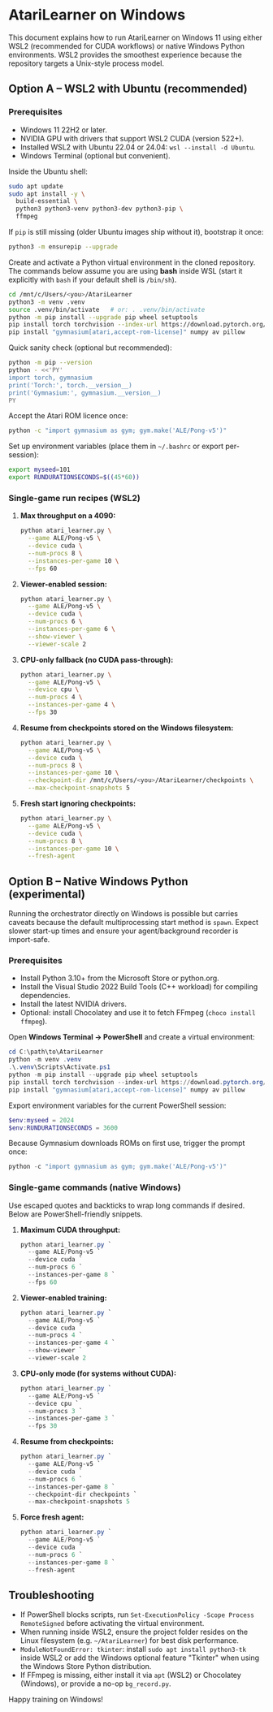 # AtariLearner on Windows

This document explains how to run AtariLearner on Windows 11 using either WSL2 (recommended for CUDA workflows) or native Windows Python environments.  WSL2 provides the smoothest experience because the repository targets a Unix-style process model.

## Option A – WSL2 with Ubuntu (recommended)

### Prerequisites

* Windows 11 22H2 or later.
* NVIDIA GPU with drivers that support WSL2 CUDA (version 522+).
* Installed WSL2 with Ubuntu 22.04 or 24.04: `wsl --install -d Ubuntu`.
* Windows Terminal (optional but convenient).

Inside the Ubuntu shell:

```bash
sudo apt update
sudo apt install -y \
  build-essential \
  python3 python3-venv python3-dev python3-pip \
  ffmpeg
```

If `pip` is still missing (older Ubuntu images ship without it), bootstrap it
once:

```bash
python3 -m ensurepip --upgrade
```

Create and activate a Python virtual environment in the cloned repository. The
commands below assume you are using **bash** inside WSL (start it explicitly
with `bash` if your default shell is `/bin/sh`).

```bash
cd /mnt/c/Users/<you>/AtariLearner
python3 -m venv .venv
source .venv/bin/activate   # or: . .venv/bin/activate
python -m pip install --upgrade pip wheel setuptools
pip install torch torchvision --index-url https://download.pytorch.org/whl/cu121
pip install "gymnasium[atari,accept-rom-license]" numpy av pillow
```

Quick sanity check (optional but recommended):

```bash
python -m pip --version
python - <<'PY'
import torch, gymnasium
print('Torch:', torch.__version__)
print('Gymnasium:', gymnasium.__version__)
PY
```

Accept the Atari ROM licence once:

```bash
python -c "import gymnasium as gym; gym.make('ALE/Pong-v5')"
```

Set up environment variables (place them in `~/.bashrc` or export per-session):

```bash
export myseed=101
export RUNDURATIONSECONDS=$((45*60))
```

### Single-game run recipes (WSL2)

1. **Max throughput on a 4090:**

   ```bash
   python atari_learner.py \
     --game ALE/Pong-v5 \
     --device cuda \
     --num-procs 8 \
     --instances-per-game 10 \
     --fps 60
   ```

2. **Viewer-enabled session:**

   ```bash
   python atari_learner.py \
     --game ALE/Pong-v5 \
     --device cuda \
     --num-procs 6 \
     --instances-per-game 6 \
     --show-viewer \
     --viewer-scale 2
   ```

3. **CPU-only fallback (no CUDA pass-through):**

   ```bash
   python atari_learner.py \
     --game ALE/Pong-v5 \
     --device cpu \
     --num-procs 4 \
     --instances-per-game 4 \
     --fps 30
   ```

4. **Resume from checkpoints stored on the Windows filesystem:**

   ```bash
   python atari_learner.py \
     --game ALE/Pong-v5 \
     --device cuda \
     --num-procs 8 \
     --instances-per-game 10 \
     --checkpoint-dir /mnt/c/Users/<you>/AtariLearner/checkpoints \
     --max-checkpoint-snapshots 5
   ```

5. **Fresh start ignoring checkpoints:**

   ```bash
   python atari_learner.py \
     --game ALE/Pong-v5 \
     --device cuda \
     --num-procs 8 \
     --instances-per-game 10 \
     --fresh-agent
   ```

## Option B – Native Windows Python (experimental)

Running the orchestrator directly on Windows is possible but carries caveats because the default multiprocessing start method is `spawn`.  Expect slower start-up times and ensure your agent/background recorder is import-safe.

### Prerequisites

* Install Python 3.10+ from the Microsoft Store or python.org.
* Install the Visual Studio 2022 Build Tools (C++ workload) for compiling dependencies.
* Install the latest NVIDIA drivers.
* Optional: install Chocolatey and use it to fetch FFmpeg (`choco install ffmpeg`).

Open **Windows Terminal → PowerShell** and create a virtual environment:

```powershell
cd C:\path\to\AtariLearner
python -m venv .venv
.\.venv\Scripts\Activate.ps1
python -m pip install --upgrade pip wheel setuptools
pip install torch torchvision --index-url https://download.pytorch.org/whl/cu121
pip install "gymnasium[atari,accept-rom-license]" numpy av pillow
```

Export environment variables for the current PowerShell session:

```powershell
$env:myseed = 2024
$env:RUNDURATIONSECONDS = 3600
```

Because Gymnasium downloads ROMs on first use, trigger the prompt once:

```powershell
python -c "import gymnasium as gym; gym.make('ALE/Pong-v5')"
```

### Single-game commands (native Windows)

Use escaped quotes and backticks to wrap long commands if desired.  Below are PowerShell-friendly snippets.

1. **Maximum CUDA throughput:**

   ```powershell
   python atari_learner.py `
     --game ALE/Pong-v5 `
     --device cuda `
     --num-procs 6 `
     --instances-per-game 8 `
     --fps 60
   ```

2. **Viewer-enabled training:**

   ```powershell
   python atari_learner.py `
     --game ALE/Pong-v5 `
     --device cuda `
     --num-procs 4 `
     --instances-per-game 4 `
     --show-viewer `
     --viewer-scale 2
   ```

3. **CPU-only mode (for systems without CUDA):**

   ```powershell
   python atari_learner.py `
     --game ALE/Pong-v5 `
     --device cpu `
     --num-procs 3 `
     --instances-per-game 3 `
     --fps 30
   ```

4. **Resume from checkpoints:**

   ```powershell
   python atari_learner.py `
     --game ALE/Pong-v5 `
     --device cuda `
     --num-procs 6 `
     --instances-per-game 8 `
     --checkpoint-dir checkpoints `
     --max-checkpoint-snapshots 5
   ```

5. **Force fresh agent:**

   ```powershell
   python atari_learner.py `
     --game ALE/Pong-v5 `
     --device cuda `
     --num-procs 6 `
     --instances-per-game 8 `
     --fresh-agent
   ```

## Troubleshooting

* If PowerShell blocks scripts, run `Set-ExecutionPolicy -Scope Process RemoteSigned` before activating the virtual environment.
* When running inside WSL2, ensure the project folder resides on the Linux filesystem (e.g. `~/AtariLearner`) for best disk performance.
* `ModuleNotFoundError: tkinter`: install `sudo apt install python3-tk` inside WSL2 or add the Windows optional feature "Tkinter" when using the Windows Store Python distribution.
* If FFmpeg is missing, either install it via `apt` (WSL2) or Chocolatey (Windows), or provide a no-op `bg_record.py`.

Happy training on Windows!
